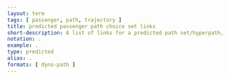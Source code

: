 ```yaml
---
layout: term
tags: [ passenger, path, trajectory ]
title: predicted passenger path choice set links
short-description: A list of links for a predicted path set/hyperpath, with their timing and costs, that the passenger considers taking.
notation: .
example: .
type: predicted
alias: .
formats: [ dyno-path ]
---
```


